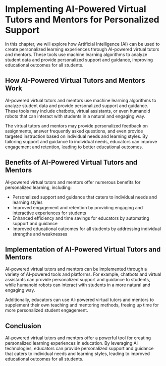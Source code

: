 Implementing AI-Powered Virtual Tutors and Mentors for Personalized Support
=============================================================================================================================================

In this chapter, we will explore how Artificial Intelligence (AI) can be used to create personalized learning experiences through AI-powered virtual tutors and mentors. These tools use machine learning algorithms to analyze student data and provide personalized support and guidance, improving educational outcomes for all students.

How AI-Powered Virtual Tutors and Mentors Work
----------------------------------------------

AI-powered virtual tutors and mentors use machine learning algorithms to analyze student data and provide personalized support and guidance. These tools may include chatbots, virtual assistants, or even humanoid robots that can interact with students in a natural and engaging way.

The virtual tutors and mentors may provide personalized feedback on assignments, answer frequently asked questions, and even provide targeted instruction based on individual needs and learning styles. By tailoring support and guidance to individual needs, educators can improve engagement and retention, leading to better educational outcomes.

Benefits of AI-Powered Virtual Tutors and Mentors
-------------------------------------------------

AI-powered virtual tutors and mentors offer numerous benefits for personalized learning, including:

* Personalized support and guidance that caters to individual needs and learning styles
* Improved engagement and retention by providing engaging and interactive experiences for students
* Enhanced efficiency and time savings for educators by automating support and guidance
* Improved educational outcomes for all students by addressing individual strengths and weaknesses

Implementation of AI-Powered Virtual Tutors and Mentors
-------------------------------------------------------

AI-powered virtual tutors and mentors can be implemented through a variety of AI-powered tools and platforms. For example, chatbots and virtual assistants can provide personalized support and guidance to students, while humanoid robots can interact with students in a more natural and engaging way.

Additionally, educators can use AI-powered virtual tutors and mentors to supplement their own teaching and mentoring methods, freeing up time for more personalized student engagement.

Conclusion
----------

AI-powered virtual tutors and mentors offer a powerful tool for creating personalized learning experiences in education. By leveraging AI technologies, educators can provide personalized support and guidance that caters to individual needs and learning styles, leading to improved educational outcomes for all students.
